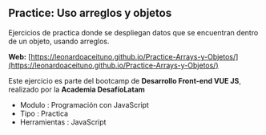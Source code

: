 ## Practice: Uso arreglos y objetos
Ejercicios de practica donde se despliegan datos que se encuentran dentro de un objeto, usando arreglos.

**Web:** [https://leonardoaceituno.github.io/Practice-Arrays-y-Objetos/](https://leonardoaceituno.github.io/Practice-Arrays-y-Objetos/)

Este ejercicio es parte del bootcamp de **Desarrollo Front-end VUE JS**, realizado por la **Academia DesafíoLatam**

- Modulo : Programación con JavaScript
- Tipo 	: Practica
- Herramientas : JavaScript

